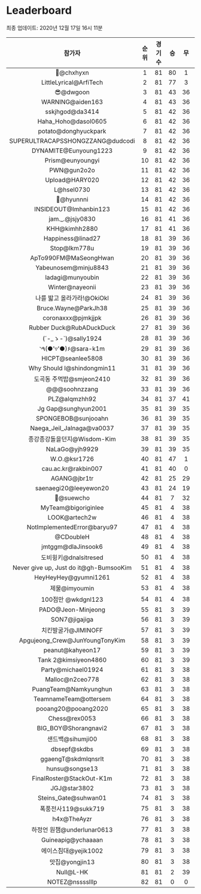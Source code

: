 # Leaderboard
최종 업데이트: 2020년 12월 17일 16시 11분




| 참가자 | 순위 | 경기수 | 승 | 무 | 패 | 승점 |
|:---:|:---:|:---:|:---:|:---:|:---:|:---:|
| 👑@chxhyxn | 1 | 81 | 80 | 1 | 0 | 241 |
| LittleLyrical@ArfiTech | 2 | 81 | 77 | 3 | 1 | 234 |
| 😎@dwgoon | 3 | 81 | 43 | 36 | 2 | 165 |
| WARNING@aiden163 | 4 | 81 | 43 | 36 | 2 | 165 |
| sskjhgod@da3414 | 5 | 81 | 42 | 36 | 3 | 162 |
| Haha_Hoho@dasol0605 | 6 | 81 | 42 | 36 | 3 | 162 |
| potato@donghyuckpark | 7 | 81 | 42 | 36 | 3 | 162 |
| SUPERULTRACAPSSHONGZZANG@dudcodi | 8 | 81 | 42 | 36 | 3 | 162 |
| DYNAMITE@Eunyoung1223 | 9 | 81 | 42 | 36 | 3 | 162 |
| Prism@eunyoungyi | 10 | 81 | 42 | 36 | 3 | 162 |
| PWN@gun2o2o | 11 | 81 | 42 | 36 | 3 | 162 |
| Upload@HARY020 | 12 | 81 | 42 | 36 | 3 | 162 |
| L@hsel0730 | 13 | 81 | 42 | 36 | 3 | 162 |
| 🐻@hyunnni | 14 | 81 | 42 | 36 | 3 | 162 |
| INSIDEOUT@Imhanbin123 | 15 | 81 | 42 | 36 | 3 | 162 |
| jam._.@jsjy0830 | 16 | 81 | 41 | 36 | 4 | 159 |
| KHH@kimhh2880 | 17 | 81 | 41 | 36 | 4 | 159 |
| Happiness@linad27 | 18 | 81 | 39 | 36 | 6 | 153 |
| Stop@lkm778u | 19 | 81 | 39 | 36 | 6 | 153 |
| ApTo990FM@MaSeongHwan | 20 | 81 | 39 | 36 | 6 | 153 |
| Yabeunosem@minju8843 | 21 | 81 | 39 | 36 | 6 | 153 |
| ladagi@munyoubin | 22 | 81 | 39 | 36 | 6 | 153 |
| Winter@nayeonii | 23 | 81 | 39 | 36 | 6 | 153 |
| 나를 밟고 올라가라!@OkiOkl | 24 | 81 | 39 | 36 | 6 | 153 |
| Bruce.Wayne@ParkJh38 | 25 | 81 | 39 | 36 | 6 | 153 |
| coronaxxx@pjmkjjpk | 26 | 81 | 39 | 36 | 6 | 153 |
| Rubber Duck@RubADuckDuck | 27 | 81 | 39 | 36 | 6 | 153 |
| (´-_ゝ-`)@sally1924 | 28 | 81 | 39 | 36 | 6 | 153 |
| ◝٩(●'▿'●)۶@sara-k1m | 29 | 81 | 39 | 36 | 6 | 153 |
| HICPT@seanlee5808 | 30 | 81 | 39 | 36 | 6 | 153 |
| Why Should I@shindongmin11 | 31 | 81 | 39 | 36 | 6 | 153 |
| 도곡동 주먹밥@smjeon2410 | 32 | 81 | 39 | 36 | 6 | 153 |
| @@@soohnzzang | 33 | 81 | 39 | 36 | 6 | 153 |
| PLZ@alqmzhh92 | 34 | 81 | 37 | 41 | 3 | 152 |
| Jg Gap@sunghyun2001 | 35 | 81 | 39 | 35 | 7 | 152 |
| SPONGEBOB@sunjooahn | 36 | 81 | 39 | 35 | 7 | 152 |
| Naega_Jeil_Jalnaga@va0037 | 37 | 81 | 39 | 35 | 7 | 152 |
| 종강종강돌을던지@Wisdom-Kim | 38 | 81 | 39 | 35 | 7 | 152 |
| NaLaGo@yjh9929 | 39 | 81 | 39 | 35 | 7 | 152 |
| W.O.@ksr1726 | 40 | 81 | 47 | 1 | 33 | 142 |
| cau.ac.kr@rakbin007 | 41 | 81 | 40 | 0 | 41 | 120 |
| AGANG@jbr1tr | 42 | 81 | 25 | 29 | 27 | 104 |
| saenaegi20@leeyewon20 | 43 | 81 | 24 | 19 | 38 | 91 |
| 👏@suewcho | 44 | 81 | 7 | 32 | 42 | 53 |
| MyTeam@bigoriginlee | 45 | 81 | 4 | 38 | 39 | 50 |
| LOOK@artech2w | 46 | 81 | 4 | 38 | 39 | 50 |
| NotImplementedError@baryu97 | 47 | 81 | 4 | 38 | 39 | 50 |
| @CDoubleH | 48 | 81 | 4 | 38 | 39 | 50 |
| jmtggm@dlaJinsook6 | 49 | 81 | 4 | 38 | 39 | 50 |
| 도비윙키@dnalsitresed | 50 | 81 | 4 | 38 | 39 | 50 |
| Never give up, Just do it@gh-BumsooKim | 51 | 81 | 4 | 38 | 39 | 50 |
| HeyHeyHey@gyumni1261 | 52 | 81 | 4 | 38 | 39 | 50 |
| 제물@imyoumin | 53 | 81 | 4 | 38 | 39 | 50 |
| 100점만 @wkdgnl123 | 54 | 81 | 4 | 38 | 39 | 50 |
| PADO@Jeon-Minjeong | 55 | 81 | 3 | 39 | 39 | 48 |
| SON7@jigajiga | 56 | 81 | 3 | 39 | 39 | 48 |
| 치킨발굴가@JIMINOFF | 57 | 81 | 3 | 39 | 39 | 48 |
| Apgujeong_Crew@JunYoungTonyKim | 58 | 81 | 3 | 39 | 39 | 48 |
| peanut@kahyeon17 | 59 | 81 | 3 | 39 | 39 | 48 |
| Tank 2@kimsiyeon4860 | 60 | 81 | 3 | 39 | 39 | 48 |
| Party@michael01924 | 61 | 81 | 3 | 38 | 40 | 47 |
| Malloc@n2ceo778 | 62 | 81 | 3 | 38 | 40 | 47 |
| PuangTeam@Namkyunghun | 63 | 81 | 3 | 38 | 40 | 47 |
| TeamnameTeam@ottersem | 64 | 81 | 3 | 38 | 40 | 47 |
| pooang20@pooang2020 | 65 | 81 | 3 | 38 | 40 | 47 |
| Chess@rex0053 | 66 | 81 | 3 | 38 | 40 | 47 |
| BIG_BOY@Shorangnavi2 | 67 | 81 | 3 | 38 | 40 | 47 |
| 샌드백@sihumji00 | 68 | 81 | 3 | 38 | 40 | 47 |
| dbsepf@skdbs | 69 | 81 | 3 | 38 | 40 | 47 |
| ggaengT@skdmlqnsrlt | 70 | 81 | 3 | 38 | 40 | 47 |
| hunsu@songse13 | 71 | 81 | 3 | 38 | 40 | 47 |
| FinalRoster@StackOut-K1m | 72 | 81 | 3 | 38 | 40 | 47 |
| JGJ@star3802 | 73 | 81 | 3 | 38 | 40 | 47 |
| Steins_Gate@suhwan01 | 74 | 81 | 3 | 38 | 40 | 47 |
| 폭풍전사119@sukk719 | 75 | 81 | 3 | 38 | 40 | 47 |
| h4x@TheAyzr | 76 | 81 | 3 | 38 | 40 | 47 |
| 하정언 원챔@underlunar0613 | 77 | 81 | 3 | 38 | 40 | 47 |
| Guineapig@ychaaaan | 78 | 81 | 3 | 38 | 40 | 47 |
| 에이스침대@yejik1002 | 79 | 81 | 3 | 38 | 40 | 47 |
| 맛집@yongjin13 | 80 | 81 | 3 | 38 | 40 | 47 |
| Null@L-HK | 81 | 81 | 2 | 39 | 40 | 45 |
| NOTEZ@nsssslllp | 82 | 81 | 0 | 0 | 81 | 0 |